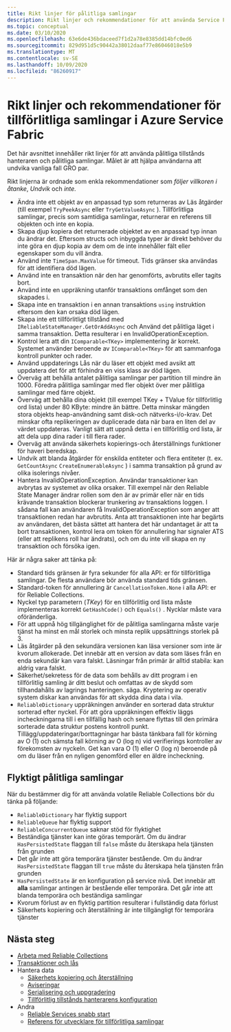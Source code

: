 ```yaml
---
title: Rikt linjer för pålitliga samlingar
description: Rikt linjer och rekommendationer för att använda Service Fabric pålitliga samlingar i ett Azure Service Fabric-program.
ms.topic: conceptual
ms.date: 03/10/2020
ms.openlocfilehash: 63e6de436bdaceed7f1d2a78e8385dd14bfc0ed6
ms.sourcegitcommit: 829d951d5c90442a38012daaf77e86046018e5b9
ms.translationtype: MT
ms.contentlocale: sv-SE
ms.lasthandoff: 10/09/2020
ms.locfileid: "86260917"
---
```

# <a name="guidelines-and-recommendations-for-reliable-collections-in-azure-service-fabric"></a>Rikt linjer och rekommendationer för tillförlitliga samlingar i Azure Service Fabric
Det här avsnittet innehåller rikt linjer för att använda pålitliga tillstånds hanteraren och pålitliga samlingar. Målet är att hjälpa användarna att undvika vanliga fall GRO par.

Rikt linjerna är ordnade som enkla rekommendationer som *följer villkoren i* *åtanke*, *Undvik* och *inte.*

* Ändra inte ett objekt av en anpassad typ som returneras av Läs åtgärder (till exempel `TryPeekAsync` eller `TryGetValueAsync` ). Tillförlitliga samlingar, precis som samtidiga samlingar, returnerar en referens till objekten och inte en kopia.
* Skapa djup kopiera det returnerade objektet av en anpassad typ innan du ändrar det. Eftersom structs och inbyggda typer är direkt behöver du inte göra en djup kopia av dem om de inte innehåller fält eller egenskaper som du vill ändra.
* Använd inte `TimeSpan.MaxValue` för timeout. Tids gränser ska användas för att identifiera död lägen.
* Använd inte en transaktion när den har genomförts, avbrutits eller tagits bort.
* Använd inte en uppräkning utanför transaktions omfånget som den skapades i.
* Skapa inte en transaktion i en annan transaktions `using` instruktion eftersom den kan orsaka död lägen.
* Skapa inte ett tillförlitligt tillstånd med `IReliableStateManager.GetOrAddAsync` och Använd det pålitliga läget i samma transaktion. Detta resulterar i en InvalidOperationException.
* Kontrol lera att din `IComparable<TKey>` implementering är korrekt. Systemet använder beroende av `IComparable<TKey>` för att sammanfoga kontroll punkter och rader.
* Använd uppdaterings Lås när du läser ett objekt med avsikt att uppdatera det för att förhindra en viss klass av död lägen.
* Överväg att behålla antalet pålitliga samlingar per partition till mindre än 1000. Föredra pålitliga samlingar med fler objekt över mer pålitliga samlingar med färre objekt.
* Överväg att behålla dina objekt (till exempel TKey + TValue för tillförlitlig ord lista) under 80 KByte: mindre än bättre. Detta minskar mängden stora objekts heap-användning samt disk-och nätverks-i/o-krav. Det minskar ofta replikeringen av duplicerade data när bara en liten del av värdet uppdateras. Vanligt sätt att uppnå detta i en tillförlitlig ord lista, är att dela upp dina rader i till flera rader.
* Överväg att använda säkerhets kopierings-och återställnings funktioner för haveri beredskap.
* Undvik att blanda åtgärder för enskilda entiteter och flera entiteter (t. ex. `GetCountAsync` `CreateEnumerableAsync` ) i samma transaktion på grund av olika isolerings nivåer.
* Hantera InvalidOperationException. Användar transaktioner kan avbrytas av systemet av olika orsaker. Till exempel när den Reliable State Manager ändrar rollen som den är av primär eller när en tids krävande transaktion blockerar trunkering av transaktions loggen. I sådana fall kan användaren få InvalidOperationException som anger att transaktionen redan har avbrutits. Anta att transaktionen inte har begärts av användaren, det bästa sättet att hantera det här undantaget är att ta bort transaktionen, kontrol lera om token för annullering har signaler ATS (eller att replikens roll har ändrats), och om du inte vill skapa en ny transaktion och försöka igen.  

Här är några saker att tänka på:

* Standard tids gränsen är fyra sekunder för alla API: er för tillförlitliga samlingar. De flesta användare bör använda standard tids gränsen.
* Standard-token för annullering är `CancellationToken.None` i alla API: er för Reliable Collections.
* Nyckel typ parametern (*TKey*) för en tillförlitlig ord lista måste implementeras korrekt `GetHashCode()` och `Equals()` . Nycklar måste vara oföränderliga.
* För att uppnå hög tillgänglighet för de pålitliga samlingarna måste varje tjänst ha minst en mål storlek och minsta replik uppsättnings storlek på 3.
* Läs åtgärder på den sekundära versionen kan läsa versioner som inte är kvorum allokerade.
  Det innebär att en version av data som läses från en enda sekundär kan vara falskt.
  Läsningar från primär är alltid stabila: kan aldrig vara falskt.
* Säkerhet/sekretess för de data som behålls av ditt program i en tillförlitlig samling är ditt beslut och omfattas av de skydd som tillhandahålls av lagrings hanteringen. säga. Kryptering av operativ system diskar kan användas för att skydda dina data i vila.
* `ReliableDictionary` uppräkningen använder en sorterad data struktur sorterad efter nyckel. För att göra uppräkningen effektiv läggs incheckningarna till i en tillfällig hash och senare flyttas till den primära sorterade data struktur postens kontroll punkt. Tillägg/uppdateringar/borttagningar har bästa tänkbara fall för körning av O (1) och sämsta fall körning av O (log n) vid verifierings kontroller av förekomsten av nyckeln. Get kan vara O (1) eller O (log n) beroende på om du läser från en nyligen genomförd eller en äldre incheckning.

## <a name="volatile-reliable-collections"></a>Flyktigt pålitliga samlingar
När du bestämmer dig för att använda volatile Reliable Collections bör du tänka på följande:

* ```ReliableDictionary``` har flyktig support
* ```ReliableQueue``` har flyktig support
* ```ReliableConcurrentQueue``` saknar stöd för flyktighet
* Beständiga tjänster kan inte göras temporärt. Om du ändrar ```HasPersistedState``` flaggan till ```false``` måste du återskapa hela tjänsten från grunden
* Det går inte att göra temporära tjänster bestående. Om du ändrar ```HasPersistedState``` flaggan till ```true``` måste du återskapa hela tjänsten från grunden
* ```HasPersistedState``` är en konfiguration på service nivå. Det innebär att **alla** samlingar antingen är bestående eller temporära. Det går inte att blanda temporära och beständiga samlingar
* Kvorum förlust av en flyktig partition resulterar i fullständig data förlust
* Säkerhets kopiering och återställning är inte tillgängligt för temporära tjänster

## <a name="next-steps"></a>Nästa steg
* [Arbeta med Reliable Collections](service-fabric-work-with-reliable-collections.md)
* [Transaktioner och lås](service-fabric-reliable-services-reliable-collections-transactions-locks.md)
* Hantera data
  * [Säkerhets kopiering och återställning](service-fabric-reliable-services-backup-restore.md)
  * [Aviseringar](service-fabric-reliable-services-notifications.md)
  * [Serialisering och uppgradering](service-fabric-application-upgrade-data-serialization.md)
  * [Tillförlitlig tillstånds hanterarens konfiguration](service-fabric-reliable-services-configuration.md)
* Andra
  * [Reliable Services snabb start](service-fabric-reliable-services-quick-start.md)
  * [Referens för utvecklare för tillförlitliga samlingar](/dotnet/api/microsoft.servicefabric.data.collections?view=azure-dotnet#microsoft_servicefabric_data_collections)
